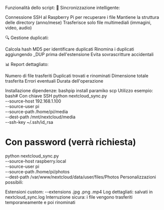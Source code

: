 Funzionalità dello script:
🔄 Sincronizzazione intelligente:

Connessione SSH al Raspberry Pi per recuperare i file
Mantiene la struttura delle directory (anno/mese)
Trasferisce solo file multimediali (immagini, video, audio)

🔍 Gestione duplicati:

Calcola hash MD5 per identificare duplicati
Rinomina i duplicati aggiungendo _DUP prima dell'estensione
Evita sovrascritture accidentali

📊 Report dettagliato:

Numero di file trasferiti
Duplicati trovati e rinominati
Dimensione totale trasferita
Errori eventuali
Durata dell'operazione

Installazione dipendenze:
bashpip install paramiko scp
Utilizzo esempio:
bash# Con chiave SSH
python nextcloud_sync.py \
  --source-host 192.168.1.100 \
  --source-user pi \
  --source-path /home/pi/media \
  --dest-path /mnt/nextcloud/media \
  --ssh-key ~/.ssh/id_rsa

# Con password (verrà richiesta)
python nextcloud_sync.py \
  --source-host raspberry.local \
  --source-user pi \
  --source-path /home/pi/photos \
  --dest-path /var/www/nextcloud/data/user/files/Photos
Personalizzazioni possibili:

Estensioni custom: --extensions .jpg .png .mp4
Log dettagliati: salvati in nextcloud_sync.log
Interruzione sicura: i file vengono trasferiti temporaneamente e poi rinominati